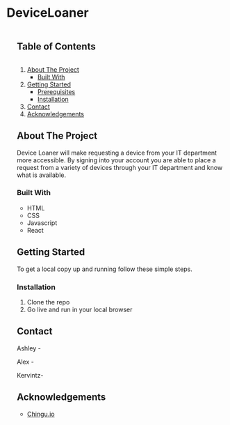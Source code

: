 <h1>DeviceLoaner</h1>
<ol>
  
<!--===== TABLE OF CONTENTS =====-->
  <summary><h2 style="display: inline-block">Table of Contents</h2></summary>
  <ol>
    <li>
      <a href="#about-the-project">About The Project</a>
      <ul>
        <li><a href="#built-with">Built With</a></li>
      </ul>
    </li>
    <li>
      <a href="#getting-started">Getting Started</a>
      <ul>
        <li><a href="#prerequisites">Prerequisites</a></li>
        <li><a href="#installation">Installation</a></li>
      </ul>
    </li>
    <li><a href="#contact">Contact</a></li>
    <li><a href="#acknowledgements">Acknowledgements</a></li>
  </ol>
</details>

<!--===== ABOUT THE PROJECT =====-->
## About The Project

Device Loaner will make requesting a device from your IT department more accessible. By signing into your account you are able to place a request from a variety of devices through your IT department and know what is available.
      
      
### Built With

* HTML
* CSS
* Javascript
* React

<!--===== GETTING STARTED =====-->
## Getting Started

To get a local copy up and running follow these simple steps.

### Installation

1. Clone the repo
2. Go live and run in your local browser

<!--===== CONTACT =====-->
## Contact

Ashley -

Alex - 

Kervintz-

<!--===== ACKNOWLEDGEMENTS =====-->
## Acknowledgements

* [Chingu.io](https://chingu.io) 

